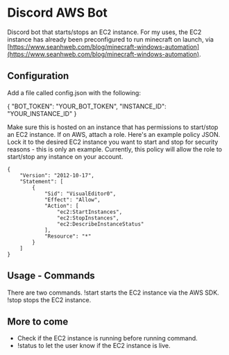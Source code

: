 # Discord AWS Bot  
Discord bot that starts/stops an EC2 instance. For my uses, the EC2 instance has already been preconfigured to run minecraft on launch, via [https://www.seanhweb.com/blog/minecraft-windows-automation](https://www.seanhweb.com/blog/minecraft-windows-automation).

## Configuration
Add a file called config.json with the following: 

{
    "BOT_TOKEN": "YOUR_BOT_TOKEN",
    "INSTANCE_ID": "YOUR_INSTANCE_ID"
}

Make sure this is hosted on an instance that has permissions to start/stop an EC2 instance. If on AWS, attach a role. Here's an example policy JSON. Lock it to the desired EC2 instance you want to start and stop for security reasons - this is only an example. Currently, this policy will allow the role to start/stop any instance on your account. 

```
{
    "Version": "2012-10-17",
    "Statement": [
        {
            "Sid": "VisualEditor0",
            "Effect": "Allow",
            "Action": [
                "ec2:StartInstances",
                "ec2:StopInstances",
                "ec2:DescribeInstanceStatus"
            ],
            "Resource": "*"
        }
    ]
}
```

## Usage - Commands

There are two commands. !start starts the EC2 instance via the AWS SDK. !stop stops the EC2 instance. 

## More to come

* Check if the EC2 instance is running before running command. 
* !status to let the user know if the EC2 instance is live. 
